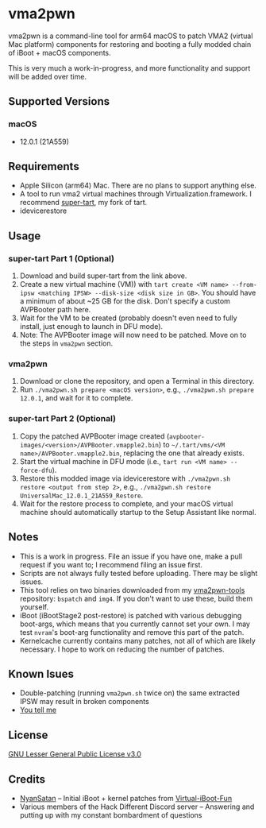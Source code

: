 # vma2pwn
vma2pwn is a command-line tool for arm64 macOS to patch VMA2 (virtual Mac platform) components for
restoring and booting a fully modded chain of iBoot + macOS components.

This is very much a work-in-progress, and more functionality and support will be added over time.

## Supported Versions
### macOS
* 12.0.1 (21A559)

## Requirements
* Apple Silicon (arm64) Mac. There are no plans to support anything else.
* A tool to run vma2 virtual machines through Virtualization.framework. I recommend
[super-tart](https://github.com/nick-botticelli/super-tart), my fork of tart.
* idevicerestore

## Usage
### super-tart Part 1 (Optional)
1. Download and build super-tart from the link above.
2. Create a new virtual machine (VM)) with
`tart create <VM name> --from-ipsw <matching IPSW> --disk-size <disk size in GB>`. You should have
a minimum of about ~25 GB for the disk. Don't specify a custom AVPBooter path here.
3. Wait for the VM to be created (probably doesn't even need to fully install, just enough to
launch in DFU mode).
4. Note: The AVPBooter image will now need to be patched. Move on to the steps in `vma2pwn`
section.

### vma2pwn
1. Download or clone the repository, and open a Terminal in this directory.
2. Run `./vma2pwn.sh prepare <macOS version>`, e.g., `./vma2pwn.sh prepare 12.0.1`, and wait for it
to complete.

### super-tart Part 2 (Optional)
1. Copy the patched AVPBooter image created (`avpbooter-images/<version>/AVPBooter.vmapple2.bin`)
to `~/.tart/vms/<VM name>/AVPBooter.vmapple2.bin`, replacing the one that already exists.
2. Start the virtual machine in DFU mode (i.e., `tart run <VM name> --force-dfu`).
2. Restore this modded image via idevicerestore with `./vma2pwn.sh restore <output from step 2>`,
e.g., `./vma2pwn.sh restore UniversalMac_12.0.1_21A559_Restore`.
3. Wait for the restore process to complete, and your macOS virtual machine should automatically
startup to the Setup Assistant like normal.

## Notes
* This is a work in progress. File an issue if you have one, make a pull request if you want to;
I recommend filing an issue first.
* Scripts are not always fully tested before uploading. There may be slight issues.
* This tool relies on two binaries downloaded from my
[vma2pwn-tools](https://github.com/nick-botticelli/vma2pwn-tools) repository: `bspatch` and `img4`.
If you don't want to use these, build them yourself.
* iBoot (iBootStage2 post-restore) is patched with various debugging boot-args, which means that
you currently cannot set your own. I may test `nvram`'s boot-arg functionality and remove this part
of the patch.
* Kernelcache currently contains many patches, not all of which are likely necessary. I hope to
work on reducing the number of patches.

## Known Isues
* Double-patching (running `vma2pwn.sh` twice on) the same extracted IPSW may result in broken
components
* [You tell me](../../issues)

## License
[GNU Lesser General Public License v3.0](LICENSE)

## Credits
* [NyanSatan](https://github.com/NyanSatan) – Initial iBoot + kernel patches from
[Virtual-iBoot-Fun](https://github.com/NyanSatan/Virtual-iBoot-Fun)
* Various members of the Hack Different Discord server – Answering and putting up with my
constant bombardment of questions

